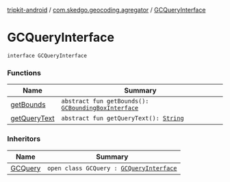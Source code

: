 [tripkit-android](../../index.md) / [com.skedgo.geocoding.agregator](../index.md) / [GCQueryInterface](./index.md)

# GCQueryInterface

`interface GCQueryInterface`

### Functions

| Name | Summary |
|---|---|
| [getBounds](get-bounds.md) | `abstract fun getBounds(): `[`GCBoundingBoxInterface`](../-g-c-bounding-box-interface/index.md) |
| [getQueryText](get-query-text.md) | `abstract fun getQueryText(): `[`String`](https://kotlinlang.org/api/latest/jvm/stdlib/kotlin/-string/index.html) |

### Inheritors

| Name | Summary |
|---|---|
| [GCQuery](../../com.skedgo.geocoding/-g-c-query/index.md) | `open class GCQuery : `[`GCQueryInterface`](./index.md) |
